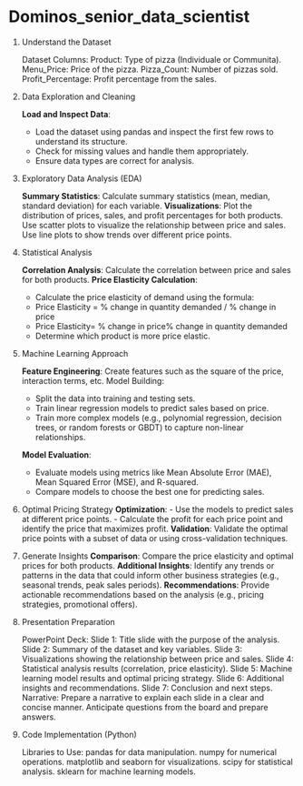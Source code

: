 # Dominos_senior_data_scientist

1. Understand the Dataset

    Dataset Columns:
        Product: Type of pizza (Individuale or Communita).
        Menu_Price: Price of the pizza.
        Pizza_Count: Number of pizzas sold.
        Profit_Percentage: Profit percentage from the sales.

2. Data Exploration and Cleaning

    **Load and Inspect Data**:
    - Load the dataset using pandas and inspect the first few rows to understand its structure.
    - Check for missing values and handle them appropriately.
    - Ensure data types are correct for analysis.

3. Exploratory Data Analysis (EDA)

    **Summary Statistics**:
        Calculate summary statistics (mean, median, standard deviation) for each variable.
    **Visualizations**:
        Plot the distribution of prices, sales, and profit percentages for both products.
        Use scatter plots to visualize the relationship between price and sales.
        Use line plots to show trends over different price points.

4. Statistical Analysis

    **Correlation Analysis**: Calculate the correlation between price and sales for both products.
    **Price Elasticity Calculation**:
    - Calculate the price elasticity of demand using the formula:
    - Price Elasticity = % change in quantity demanded / % change in price
    - Price Elasticity= % change in price% change in quantity demanded
    - Determine which product is more price elastic.

5. Machine Learning Approach

    **Feature Engineering**: Create features such as the square of the price, interaction terms, etc.
    Model Building:
    - Split the data into training and testing sets.
    - Train linear regression models to predict sales based on price.
    - Train more complex models (e.g., polynomial regression, decision trees,
	  or random forests or GBDT) to capture non-linear relationships.
    
    **Model Evaluation**:
    - Evaluate models using metrics like Mean Absolute Error (MAE), Mean Squared Error (MSE), and R-squared.
    - Compare models to choose the best one for predicting sales.

6. Optimal Pricing Strategy
    **Optimization**:
        - Use the models to predict sales at different price points.
        - Calculate the profit for each price point and identify the price that maximizes profit.
    **Validation**: Validate the optimal price points with a subset of data or using cross-validation techniques.

7. Generate Insights
    **Comparison**: Compare the price elasticity and optimal prices for both products.
    **Additional Insights**: Identify any trends or patterns in the data that could inform other business strategies (e.g., seasonal trends, peak sales periods).
    **Recommendations**: Provide actionable recommendations based on the analysis (e.g., pricing strategies, promotional offers).

8. Presentation Preparation

    PowerPoint Deck:
        Slide 1: Title slide with the purpose of the analysis.
        Slide 2: Summary of the dataset and key variables.
        Slide 3: Visualizations showing the relationship between price and sales.
        Slide 4: Statistical analysis results (correlation, price elasticity).
        Slide 5: Machine learning model results and optimal pricing strategy.
        Slide 6: Additional insights and recommendations.
        Slide 7: Conclusion and next steps.
    Narrative:
        Prepare a narrative to explain each slide in a clear and concise manner.
        Anticipate questions from the board and prepare answers.

9. Code Implementation (Python)

    Libraries to Use:
        pandas for data manipulation.
        numpy for numerical operations.
        matplotlib and seaborn for visualizations.
        scipy for statistical analysis.
        sklearn for machine learning models.
